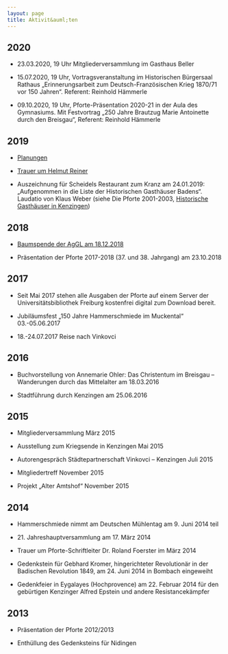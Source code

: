 ```yaml
---
layout: page
title: Aktivit&auml;ten
---
```


## 2020

-   23.03.2020, 19 Uhr Mitgliederversammlung im Gasthaus Beller

-   15.07.2020, 19 Uhr, Vortragsveranstaltung im Historischen Bürgersaal
    Rathaus „Erinnerungsarbeit zum Deutsch-Französischen Krieg 1870/71
    vor 150 Jahren“. Referent: Reinhold Hämmerle

-   09.10.2020, 19 Uhr, Pforte-Präsentation 2020-21 in der Aula des
    Gymnasiums. Mit Festvortrag „250 Jahre Brautzug Marie Antoinette
    durch den Breisgau“, Referent: Reinhold Hämmerle

## 2019

-   [Planungen](https://drive.google.com/file/d/1g_t6nVDdL6ksOnJdCGctSCI4S6KaJ2c9/view?usp=sharing)

-   [Trauer um Helmut Reiner](reiner_nachruf.html)

-   Auszeichnung für Scheidels Restaurant zum Kranz am 24.01.2019:
    „Aufgenommen in die Liste der Historischen Gasthäuser Badens“.
    Laudatio von Klaus Weber (siehe Die Pforte 2001-2003, [Historische
    Gasthäuser in
    Kenzingen](http://dl.ub.uni-freiburg.de/diglit/pforte-2003-21-23/0139))

## 2018

-   [Baumspende der AgGL am 18.12.2018](baumspende.html)

-   Präsentation der Pforte 2017-2018 (37. und 38. Jahrgang) am
    23.10.2018

## 2017

-   Seit Mai 2017 stehen alle Ausgaben der Pforte auf einem Server der
    Universitätsbibliothek Freiburg kostenfrei digital zum Download
    bereit.

-   Jubiläumsfest „150 Jahre Hammerschmiede im Muckental“ 03.-05.06.2017

-   18.-24.07.2017 Reise nach Vinkovci

## 2016

-   Buchvorstellung von Annemarie Ohler: Das Christentum im Breisgau –
    Wanderungen durch das Mittelalter am 18.03.2016

-   Stadtführung durch Kenzingen am 25.06.2016

## 2015

-   Mitgliederversammlung März 2015

-   Ausstellung zum Kriegsende in Kenzingen Mai 2015

-   Autorengespräch Städtepartnerschaft Vinkovci – Kenzingen Juli 2015

-   Mitgliedertreff November 2015

-   Projekt „Alter Amtshof“ November 2015

## 2014

-   Hammerschmiede nimmt am Deutschen Mühlentag am 9. Juni 2014 teil

-   21\. Jahreshauptversammlung am 17. März 2014

-   Trauer um Pforte-Schriftleiter Dr. Roland Foerster im März 2014

-   Gedenkstein für Gebhard Kromer, hingerichteter Revolutionär in der
    Badischen Revolution 1849, am 24. Juni 2014 in Bombach eingeweiht

-   Gedenkfeier in Eygalayes (Hochprovence) am 22. Februar 2014 für den
    gebürtigen Kenzinger Alfred Epstein und andere Resistancekämpfer

## 2013

-   Präsentation der Pforte 2012/2013

-   Enthüllung des Gedenksteins für Nidingen
